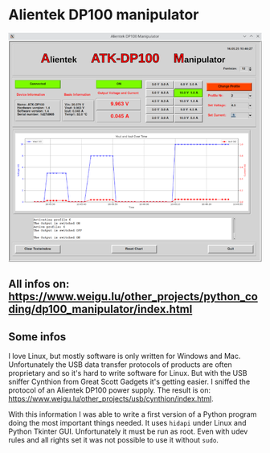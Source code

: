 # Alientek DP100 manipulator

![DP100 manipulator](png/DP100_manipulator_800.png "DP100 manipulator")

## All infos on: <https://www.weigu.lu/other_projects/python_coding/dp100_manipulator/index.html>

## Some infos

I love Linux, but mostly software is only written for Windows and Mac. Unfortunately the USB data transfer protocols of products 
are often proprietary and so it's hard to write software for Linux. But with the USB sniffer Cynthion from Great Scott Gadgets it's getting easier.
I sniffed the protocol of an Alientek DP100 power supply. The result is on: <https://www.weigu.lu/other_projects/usb/cynthion/index.html>.

With this information I was able to write a first version of a Python program doing the most important things needed. 
It uses `hidapi` under Linux and Python Tkinter GUI. Unfortunately it must be run as root. Even with udev rules and all rights set it was not possible
to use it without `sudo`.

